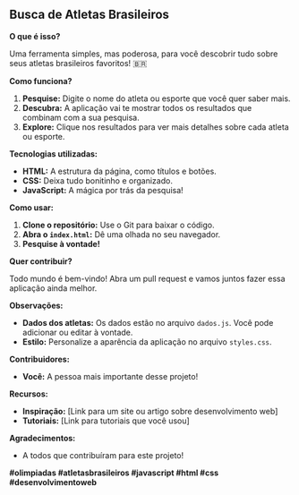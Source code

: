 ##  Busca de Atletas Brasileiros 

**O que é isso?**

Uma ferramenta simples, mas poderosa, para você descobrir tudo sobre seus atletas brasileiros favoritos! 🇧🇷

**Como funciona?**

1. **Pesquise:** Digite o nome do atleta ou esporte que você quer saber mais.
2. **Descubra:** A aplicação vai te mostrar todos os resultados que combinam com a sua pesquisa.
3. **Explore:** Clique nos resultados para ver mais detalhes sobre cada atleta ou esporte.

**Tecnologias utilizadas:**

* **HTML:** A estrutura da página, como títulos e botões.
* **CSS:** Deixa tudo bonitinho e organizado.
* **JavaScript:** A mágica por trás da pesquisa!

**Como usar:**

1. **Clone o repositório:** Use o Git para baixar o código.
2. **Abra o `index.html`:** Dê uma olhada no seu navegador.
3. **Pesquise à vontade!**

**Quer contribuir?**

Todo mundo é bem-vindo! Abra um pull request e vamos juntos fazer essa aplicação ainda melhor.

**Observações:**

* **Dados dos atletas:** Os dados estão no arquivo `dados.js`. Você pode adicionar ou editar à vontade.
* **Estilo:** Personalize a aparência da aplicação no arquivo `styles.css`.

**Contribuidores:**

* **Você:** A pessoa mais importante desse projeto!

**Recursos:**

* **Inspiração:** [Link para um site ou artigo sobre desenvolvimento web]
* **Tutoriais:** [Link para tutoriais que você usou]

**Agradecimentos:**

* A todos que contribuíram para este projeto!

**#olimpiadas #atletasbrasileiros #javascript #html #css #desenvolvimentoweb**
